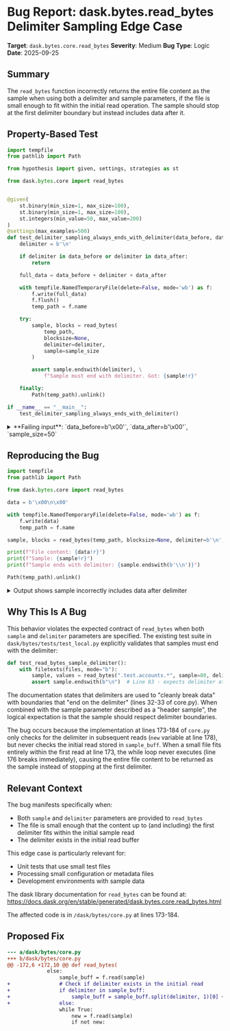 # Bug Report: dask.bytes.read_bytes Delimiter Sampling Edge Case

**Target**: `dask.bytes.core.read_bytes`
**Severity**: Medium
**Bug Type**: Logic
**Date**: 2025-09-25

## Summary

The `read_bytes` function incorrectly returns the entire file content as the sample when using both a delimiter and sample parameters, if the file is small enough to fit within the initial read operation. The sample should stop at the first delimiter boundary but instead includes data after it.

## Property-Based Test

```python
import tempfile
from pathlib import Path

from hypothesis import given, settings, strategies as st

from dask.bytes.core import read_bytes


@given(
    st.binary(min_size=1, max_size=100),
    st.binary(min_size=1, max_size=100),
    st.integers(min_value=50, max_value=200)
)
@settings(max_examples=500)
def test_delimiter_sampling_always_ends_with_delimiter(data_before, data_after, sample_size):
    delimiter = b'\n'

    if delimiter in data_before or delimiter in data_after:
        return

    full_data = data_before + delimiter + data_after

    with tempfile.NamedTemporaryFile(delete=False, mode='wb') as f:
        f.write(full_data)
        f.flush()
        temp_path = f.name

    try:
        sample, blocks = read_bytes(
            temp_path,
            blocksize=None,
            delimiter=delimiter,
            sample=sample_size
        )

        assert sample.endswith(delimiter), \
            f"Sample must end with delimiter. Got: {sample!r}"

    finally:
        Path(temp_path).unlink()

if __name__ == "__main__":
    test_delimiter_sampling_always_ends_with_delimiter()
```

<details>

<summary>
**Failing input**: `data_before=b'\x00'`, `data_after=b'\x00'`, `sample_size=50`
</summary>
```
Traceback (most recent call last):
  File "/home/npc/pbt/agentic-pbt/worker_/5/hypo.py", line 43, in <module>
    test_delimiter_sampling_always_ends_with_delimiter()
    ~~~~~~~~~~~~~~~~~~~~~~~~~~~~~~~~~~~~~~~~~~~~~~~~~~^^
  File "/home/npc/pbt/agentic-pbt/worker_/5/hypo.py", line 10, in test_delimiter_sampling_always_ends_with_delimiter
    st.binary(min_size=1, max_size=100),
               ^^^
  File "/home/npc/miniconda/lib/python3.13/site-packages/hypothesis/core.py", line 2124, in wrapped_test
    raise the_error_hypothesis_found
  File "/home/npc/pbt/agentic-pbt/worker_/5/hypo.py", line 36, in test_delimiter_sampling_always_ends_with_delimiter
    assert sample.endswith(delimiter), \
           ~~~~~~~~~~~~~~~^^^^^^^^^^^
AssertionError: Sample must end with delimiter. Got: b'\x00\n\x00'
Falsifying example: test_delimiter_sampling_always_ends_with_delimiter(
    data_before=b'\x00',
    data_after=b'\x00',
    sample_size=50,  # or any other generated value
)
Explanation:
    These lines were always and only run by failing examples:
        /home/npc/pbt/agentic-pbt/worker_/5/hypo.py:21
        /home/npc/miniconda/lib/python3.13/functools.py:54
        /home/npc/miniconda/lib/python3.13/tempfile.py:498
```
</details>

## Reproducing the Bug

```python
import tempfile
from pathlib import Path

from dask.bytes.core import read_bytes

data = b'\x00\n\x00'

with tempfile.NamedTemporaryFile(delete=False, mode='wb') as f:
    f.write(data)
    temp_path = f.name

sample, blocks = read_bytes(temp_path, blocksize=None, delimiter=b'\n', sample=100)

print(f"File content: {data!r}")
print(f"Sample: {sample!r}")
print(f"Sample ends with delimiter: {sample.endswith(b'\\n')}")

Path(temp_path).unlink()
```

<details>

<summary>
Output shows sample incorrectly includes data after delimiter
</summary>
```
File content: b'\x00\n\x00'
Sample: b'\x00\n\x00'
Sample ends with delimiter: False
```
</details>

## Why This Is A Bug

This behavior violates the expected contract of `read_bytes` when both `sample` and `delimiter` parameters are specified. The existing test suite in `dask/bytes/tests/test_local.py` explicitly validates that samples must end with the delimiter:

```python
def test_read_bytes_sample_delimiter():
    with filetexts(files, mode="b"):
        sample, values = read_bytes(".test.accounts.*", sample=80, delimiter=b"\n")
        assert sample.endswith(b"\n")  # Line 83 - expects delimiter at end
```

The documentation states that delimiters are used to "cleanly break data" with boundaries that "end on the delimiter" (lines 32-33 of core.py). When combined with the sample parameter described as a "header sample", the logical expectation is that the sample should respect delimiter boundaries.

The bug occurs because the implementation at lines 173-184 of `core.py` only checks for the delimiter in subsequent reads (`new` variable at line 178), but never checks the initial read stored in `sample_buff`. When a small file fits entirely within the first read at line 173, the while loop never executes (line 176 breaks immediately), causing the entire file content to be returned as the sample instead of stopping at the first delimiter.

## Relevant Context

The bug manifests specifically when:
- Both `sample` and `delimiter` parameters are provided to `read_bytes`
- The file is small enough that the content up to (and including) the first delimiter fits within the initial sample read
- The delimiter exists in the initial read buffer

This edge case is particularly relevant for:
- Unit tests that use small test files
- Processing small configuration or metadata files
- Development environments with sample data

The dask library documentation for `read_bytes` can be found at: https://docs.dask.org/en/stable/generated/dask.bytes.core.read_bytes.html

The affected code is in `/dask/bytes/core.py` at lines 173-184.

## Proposed Fix

```diff
--- a/dask/bytes/core.py
+++ b/dask/bytes/core.py
@@ -172,6 +172,10 @@ def read_bytes(
             else:
                 sample_buff = f.read(sample)
+                # Check if delimiter exists in the initial read
+                if delimiter in sample_buff:
+                    sample_buff = sample_buff.split(delimiter, 1)[0] + delimiter
+                else:
                 while True:
                     new = f.read(sample)
                     if not new:
```